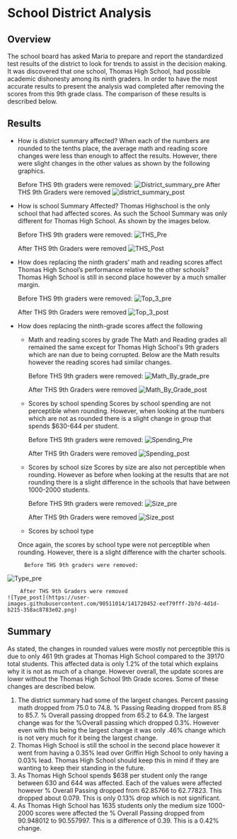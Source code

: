 # School District Analysis
## Overview
The school board has asked Maria to prepare and report the standardized test results of the district to look for trends to assist in the decision making. It was discovered that one school, Thomas High School, had possible academic dishonesty among its ninth graders. In order to have the most accurate results to present the analysis wad completed after removing the scores from this 9th grade class. The comparison of these results is described below. 
## Results
- How is district summary affected?
When each of the numbers are rounded to the tenths place, the average math and reading score changes were less than enough to affect the results. However, there were slight changes in the other values as shown by the following graphics. 

    Before THS 9th graders were removed:
![District_summary_pre](https://user-images.githubusercontent.com/90511014/141719870-d3b5bb78-31be-4f54-92e6-03583535ec0c.png)
    After THS 9th Graders were removed
![district_summary_post](https://user-images.githubusercontent.com/90511014/141719890-ff818fd8-5397-47f0-a8f5-233be0f3ec2c.png)
- How is school Summary Affected?
Thomas Highschool is the only school that had affected scores. As such the School Summary was only different for Thomas High School. As shown by the images below.

    Before THS 9th graders were removed:
![THS_Pre](https://user-images.githubusercontent.com/90511014/141720231-4b274ae8-08e1-4d21-8bfa-4984507446ab.png)

    After THS 9th Graders were removed
![THS_Post](https://user-images.githubusercontent.com/90511014/141720240-c089ec47-4418-4cf5-999f-62679dad6a6c.png)
- How does replacing the ninth graders’ math and reading scores affect Thomas High School’s performance relative to the other schools?
Thomas High School is still in second place however by a much smaller margin.

    Before THS 9th graders were removed:
![Top_3_pre](https://user-images.githubusercontent.com/90511014/141720272-aeae5081-1f7c-4145-8130-e1dafe5f14a1.png)

    After THS 9th Graders were removed
![Top_3_post](https://user-images.githubusercontent.com/90511014/141720280-3fb1933e-2528-4b55-a3ac-63e893f7f103.png)
- How does replacing the ninth-grade scores affect the following
    - Math and reading scores by grade
    The Math and Reading grades all remained the same except for Thomas High School's 9th graders which are nan due to being corrupted. Below are the Math results however the reading scores had similar changes. 
    
        Before THS 9th graders were removed:
![Math_By_grade_pre](https://user-images.githubusercontent.com/90511014/141720318-a3274919-e0c5-4063-a6af-eaf5d1d7b9b5.png)
    
        After THS 9th Graders were removed
![Math_By_Grade_post](https://user-images.githubusercontent.com/90511014/141720310-02de24cb-d5ef-4fb1-849c-1f64c95a0689.png)
    - Scores by school spending
    Scores by school spending are not perceptible when rounding. However, when looking at the numbers which are not as rounded there is a slight change in group that spends $630-644 per student.
    
        Before THS 9th graders were removed:
![Spending_Pre](https://user-images.githubusercontent.com/90511014/141720377-870be4fb-1dd9-4156-b8f4-73abd9c1ab35.png)
    
        After THS 9th Graders were removed
![Spending_post](https://user-images.githubusercontent.com/90511014/141720381-f92173b2-540c-4c53-a7c8-dc4ffb1e3a2c.png)
    - Scores by school size
    Scores by size are also not perceptible when rounding. However as before when looking at the results that are not rounding there is a slight difference in the schools that have between 1000-2000 students. 
    
        Before THS 9th graders were removed:
![Size_pre](https://user-images.githubusercontent.com/90511014/141720401-2266c23a-b216-4430-a717-c02bd3319235.png)

   
        After THS 9th Graders were removed
    ![Size_post](https://user-images.githubusercontent.com/90511014/141720407-e107e01c-0ca8-4c21-8546-eb50ddafa6fd.png)
    
    - Scores by school type
    
    Once again, the scores by school type were not perceptible when rounding. However, there is a slight difference with the charter schools.
    
        Before THS 9th graders were removed:
![Type_pre](https://user-images.githubusercontent.com/90511014/141720421-26e8131c-2db3-4849-bb53-8d19964f8402.png)
    
        After THS 9th Graders were removed
    ![Type_post](https://user-images.githubusercontent.com/90511014/141720452-eef79fff-2b7d-4d1d-b215-358ac8783e02.png)

## Summary
As stated, the changes in rounded values were mostly not perceptible this is due to only 461 9th grades at Thomas High School compared to the 39170 total students. This affected data is only 1.2% of the total which explains why it is not as much of a change. However overall, the update scores are lower without the Thomas High School 9th Grade scores. Some of these changes are described below. 
1. The district summary had some of the largest changes. Percent passing math dropped from 75.0 to 74.8. % Passing Reading dropped from 85.8 to 85.7. % Overall passing dropped from 65.2 to 64.9. The largest change was for the %Overall passing which dropped 0.3%. However even with this being the largest change it was only .46% change which is not very much for it being the largest change. 
2. Thomas High School is still the school in the second place however it went from having a 0.35% lead over Griffin High School to only having a 0.03% lead. Thomas High School should keep this in mind if they are wanting to keep their standing in the future. 
3. As Thomas High School spends $638 per student only the range between 630 and 644 was affected. Each of the values were affected however % Overall Passing dropped from 62.85766 to 62.77823. This dropped about 0.079. This is only 0.13% drop which is not significant. 
4. As Thomas High School has 1635 students only the medium size 1000-2000 scores were affected the % Overall Passing dropped from 90.948012 to 90.557997. This is a difference of 0.39. This is a 0.42% change. 

